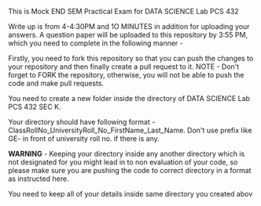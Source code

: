 This is Mock END SEM Practical Exam for DATA SCIENCE Lab PCS 432

Write up is from 4-4:30PM and 1O MINUTES in addition for uploading your answers. A question paper will be uploaded to this repository by 3:55 PM, which you need to complete in the following manner -

Firstly, you need to fork this repository so that you can push the changes to your repository and then finally create a pull request to it. NOTE - Don't forget to FORK the repository, otherwise, you will not be able to push the code and make pull requests.

You need to create a new folder inside the directory of DATA SCIENCE Lab PCS 432 SEC K.

Your directory should have following format - ClassRollNo_UniversityRoll_No_FirstName_Last_Name. Don't use prefix like GE- in front of university roll no. if there is any.

**WARNING** - Keeping your directory inside any another directory which is not designated for you might lead in to non evaluation of your code, so please make sure you are pushing the code to correct directory in a format as instructed here.

You need to keep all of your details inside same directory you created abov
